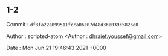 ## 1-2 

 Commit : `df3fa22a099511fcca06e07d48d36e039c5826e0`

 Author : scripted-atom <Author : dhraief.youssef@gmail.com> 

 Date 	: Mon Jun 21 19:46:43 2021 +0000 

